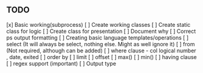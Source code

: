 ## TODO

[x] Basic working(subprocess)
[ ] Create working classes
  [ ] Create static class for logic
  [ ] Create class for presentation
  [ ] Document why
[ ] Correct ps output formatting
[ ] Creating basic language templates/operations
  [ ] select (It will always be select, nothing else. Might as well ignore it)
  [ ] from <table> (Not required, although can be added)
  [ ] where clause - col logical number , date, exited
  [ ] order by
  [ ] limit
  [ ] offset
  [ ] max()
  [ ] min()
  [ ] having clause
  [ ] regex support (important)
[ ] Output type
